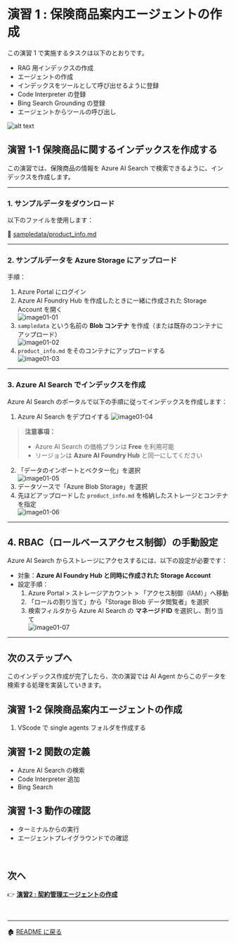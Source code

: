 # 演習 1 : 保険商品案内エージェントの作成

この演習 1 で実施するタスクは以下のとおりです。
- RAG 用インデックスの作成
- エージェントの作成
- インデックスをツールとして呼び出せるように登録
- Code Interpreter の登録
- Bing Search Grounding の登録
- エージェントからツールの呼び出し

![alt text](../images/image11.png)


## 演習 1-1 保険商品に関するインデックスを作成する
この演習では、保険商品の情報を Azure AI Search で検索できるように、インデックスを作成します。

---
### 1. サンプルデータをダウンロード

以下のファイルを使用します：

📄 [sampledata/product_info.md](../sampledata/product_info.md)

---

### 2. サンプルデータを Azure Storage にアップロード

手順：

1. Azure Portal にログイン
2. Azure AI Foundry Hub を作成したときに一緒に作成された Storage Account を開く  
   ![image01-01](../images/image01-01.png)
3. `sampledata` という名前の **Blob コンテナ** を作成（または既存のコンテナにアップロード）  
   ![image01-02](../images/image01-02.png)
4. `product_info.md` をそのコンテナにアップロードする  
   ![image01-03](../images/image01-03.png)

---

### 3. Azure AI Search でインデックスを作成

Azure AI Search のポータルで以下の手順に従ってインデックスを作成します：

1. Azure AI Search をデプロイする
   ![image01-04](../images/image01-04.png)
> **注意事項：**  
> - Azure AI Search の価格プランは **Free** を利用可能  
> - リージョンは **Azure AI Foundry Hub** と同一にしてください

2. 「データのインポートとベクター化」を選択  
   ![image01-05](../images/image01-05.png)
3. データソースで「Azure Blob Storage」を選択  
4. 先ほどアップロードした `product_info.md` を格納したストレージとコンテナを指定  
   ![image01-06](../images/image01-06.png)



---

## 4. RBAC（ロールベースアクセス制御）の手動設定

Azure AI Search からストレージにアクセスするには、以下の設定が必要です：

- 対象：**Azure AI Foundry Hub と同時に作成された Storage Account**
- 設定手順：  
  1. Azure Portal > ストレージアカウント > 「アクセス制御（IAM）」へ移動  
  2. 「ロールの割り当て」から「Storage Blob データ閲覧者」を選択  
  3. 検索フィルタから Azure AI Search の **マネージドID** を選択し、割り当て  
     ![image01-07](../images/image01-07.png)

---

## 次のステップへ

このインデックス作成が完了したら、次の演習では AI Agent からこのデータを検索する処理を実装していきます。


## 演習 1-2 保険商品案内エージェントの作成
1. VScode で single agents フォルダを作成する

## 演習 1-2 関数の定義
- Azure AI Search の検索
- Code Interpreter 追加
- Bing Search

## 演習 1-3 動作の確認
- ターミナルからの実行
- エージェントプレイグラウンドでの確認

<br>

## 次へ

👉 [**演習2 : 契約管理エージェントの作成**](ex2.md) 

<br>

<hr>

🏚️ [README に戻る](README.md)
